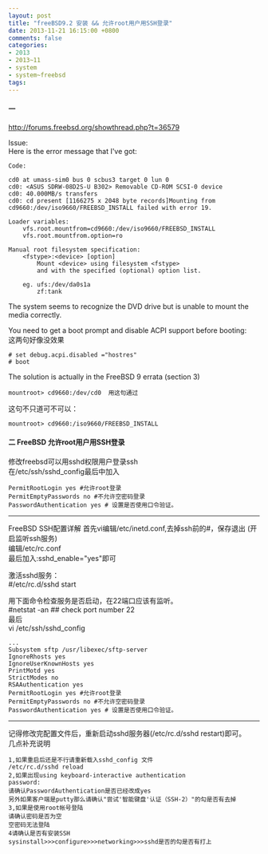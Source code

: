 ```yaml
---
layout: post
title: "freeBSD9.2 安装 && 允许root用户用SSH登录"
date: 2013-11-21 16:15:00 +0800
comments: false
categories:
- 2013
- 2013~11
- system
- system~freebsd
tags:
---
```

#### 一
http://forums.freebsd.org/showthread.php?t=36579  

Issue:  
Here is the error message that I've got:
```
Code:

cd0 at umass-sim0 bus 0 scbus3 target 0 lun 0
cd0: <ASUS SDRW-08D2S-U B302> Removable CD-ROM SCSI-0 device
cd0: 40.000MB/s transfers
cd0: cd present [1166275 x 2048 byte records]Mounting from cd9660:/dev/iso9660/FREEBSD_INSTALL failed with error 19.

Loader variables:
    vfs.root.mountfrom=cd9660:/dev/iso9660/FREEBSD_INSTALL
    vfs.root.mountfrom.option=ro

Manual root filesystem specification:
    <fstype>:<device> [option]
        Mount <device> using filesystem <fstype>
        and with the specified (optional) option list.

    eg. ufs:/dev/da0s1a
        zf:tank

```
The system seems to recognize the DVD drive but is unable to mount the media correctly.

You need to get a boot prompt and disable ACPI support before booting:  
这两句好像没效果  
```
# set debug.acpi.disabled ="hostres"
# boot
```
The solution is actually in the FreeBSD 9 errata (section 3)  
```
mountroot> cd9660:/dev/cd0  用这句通过
```
这句不只道可不可以：
```
mountroot> cd9660:/iso9660/FREEBSD_INSTALL
```

#### 二 FreeBSD 允许root用户用SSH登录
修改freebsd可以用sshd权限用户登录ssh  
在/etc/ssh/sshd_config最后中加入  
```
PermitRootLogin yes #允许root登录
PermitEmptyPasswords no #不允许空密码登录
PasswordAuthentication yes # 设置是否使用口令验证。
```

--------

FreeBSD SSH配置详解
首先vi编辑/etc/inetd.conf,去掉ssh前的#，保存退出 (开启监听ssh服务)  
编辑/etc/rc.conf  
最后加入:sshd_enable="yes"即可

激活sshd服务：  
	#/etc/rc.d/sshd start

用下面命令检查服务是否启动，在22端口应该有监听。  
	#netstat -an ## check port number 22  
最后  
vi /etc/ssh/sshd_config
```
...
Subsystem sftp /usr/libexec/sftp-server
IgnoreRhosts yes
IgnoreUserKnownHosts yes
PrintMotd yes
StrictModes no
RSAAuthentication yes
PermitRootLogin yes #允许root登录
PermitEmptyPasswords no #不允许空密码登录
PasswordAuthentication yes # 设置是否使用口令验证。
```

-----------

记得修改完配置文件后，重新启动sshd服务器(/etc/rc.d/sshd restart)即可。  
几点补充说明  
```
1,如果重启后还是不行请重新载入sshd_config 文件
/etc/rc.d/sshd reload
2,如果出现using keyboard-interactive authentication
password:
请确认PasswordAuthentication是否已经改成yes
另外如果客户端是putty那么请确认"尝试'智能键盘'认证（SSH-2）"的勾是否有去掉
3,如果是使用root帐号登陆
请确认密码是否为空
空密码无法登陆
4请确认是否有安装SSH
sysinstall>>>configure>>>networking>>>sshd是否的勾是否有打上
```
